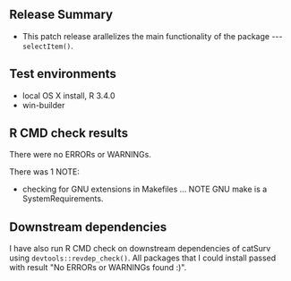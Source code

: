 ## Release Summary
* This patch release arallelizes the main functionality of the package --- `selectItem()`.

## Test environments
* local OS X install, R 3.4.0
* win-builder

## R CMD check results
There were no ERRORs or WARNINGs.

There was 1 NOTE:

* checking for GNU extensions in Makefiles ... NOTE GNU make is a SystemRequirements.

## Downstream dependencies
I have also run R CMD check on downstream dependencies of catSurv using `devtools::revdep_check()`.
All packages that I could install passed with result "No ERRORs or WARNINGs found :)".